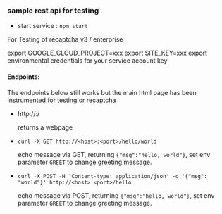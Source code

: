 ### sample rest api for testing 

- start service : `npm start`


For Testing of recaptcha v3 / enterprise

export GOOGLE_CLOUD_PROJECT=xxx
export SITE_KEY=xxx
export environmental credentials for your service account key

#### Endpoints:

The endpoints below still works but the main html page has been instrumented for testing or recaptcha

- http://<host>:<port>/ 
  
  returns a webpage

- `curl -X GET http://<host>:<port>/hello/world`

  echo message via GET, returning `{"msg":"hello, world"}`, set env parameter `GREET` to change greeting message.

- `curl -X POST -H 'Content-type: application/json' -d '{"msg": "world"}' http://<host>:<port>/hello`

  echo message via POST, returning `{"msg":"hello, world"}`, set env parameter `GREET` to change greeting message.


